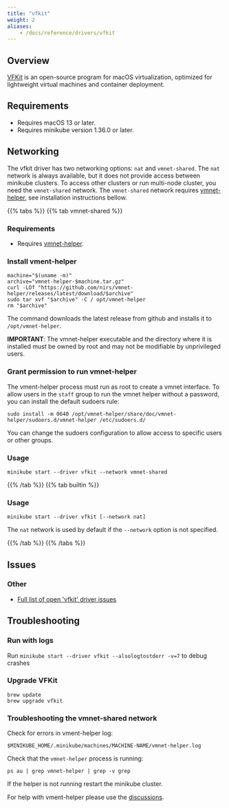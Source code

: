 ```yaml
---
title: "vfkit"
weight: 2
aliases:
    - /docs/reference/drivers/vfkit
---
```


## Overview

[VFKit](https://github.com/crc-org/vfkit) is an open-source program for
macOS virtualization, optimized for lightweight virtual machines and
container deployment.

## Requirements

- Requires macOS 13 or later.
- Requires minikube version 1.36.0 or later.

## Networking

The vfkit driver has two networking options: `nat` and `vmnet-shared`.
The `nat` network is always available, but it does not provide access
between minikube clusters. To access other clusters or run multi-node
cluster, you need the `vmnet-shared` network. The `vmnet-shared` network
requires [vmnet-helper](https://github.com/nirs/vmnet-helper), see
installation instructions bellow.

{{% tabs %}}
{{% tab vmnet-shared %}}

### Requirements

- Requires [vmnet-helper](https://github.com/nirs/vmnet-helper).

### Install vment-helper

```shell
machine="$(uname -m)"
archive="vmnet-helper-$machine.tar.gz"
curl -LOf "https://github.com/nirs/vmnet-helper/releases/latest/download/$archive"
sudo tar xvf "$archive" -C / opt/vmnet-helper
rm "$archive"
```

The command downloads the latest release from github and installs it to
`/opt/vmnet-helper`.

**IMPORTANT**: The vmnet-helper executable and the directory where it is
installed must be owned by root and may not be modifiable by
unprivileged users.

### Grant permission to run vmnet-helper

The vment-helper process must run as root to create a vmnet interface.
To allow users in the `staff` group to run the vmnet helper without a
password, you can install the default sudoers rule:

```shell
sudo install -m 0640 /opt/vmnet-helper/share/doc/vmnet-helper/sudoers.d/vmnet-helper /etc/sudoers.d/
```

You can change the sudoers configuration to allow access to specific
users or other groups.

### Usage

```shell
minikube start --driver vfkit --network vmnet-shared
```

{{% /tab %}}
{{% tab builtin %}}
### Usage

```shell
minikube start --driver vfkit [--network nat]
````

The `nat` network is used by default if the `--network` option is not
specified.

{{% /tab %}}
{{% /tabs %}}

## Issues

### Other

* [Full list of open 'vfkit' driver issues](https://github.com/kubernetes/minikube/labels/co%2Fvfkit)

## Troubleshooting

### Run with logs

Run `minikube start --driver vfkit --alsologtostderr -v=7` to debug crashes

### Upgrade VFKit

```shell
brew update
brew upgrade vfkit
```

### Troubleshooting the vmnet-shared network

Check for errors in vment-helper log:

```shell
$MINIKUBE_HOME/.minikube/machines/MACHINE-NAME/vmnet-helper.log
```

Check that the `vmnet-helper` process is running:

```shell
ps au | grep vmnet-helper | grep -v grep
```

If the helper is not running restart the minikube cluster.

For help with vment-helper please use the
[discussions](https://github.com/nirs/vmnet-helper/discussions).

